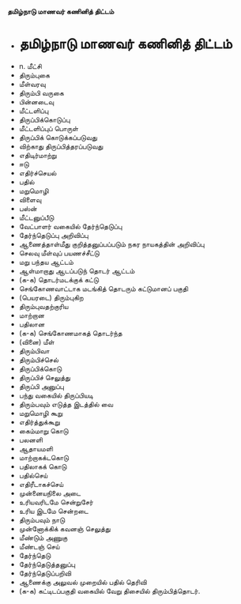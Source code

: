 **தமிழ்நாடு மாணவர் கணினித் திட்டம்**
- # தமிழ்நாடு மாணவர் கணினித் திட்டம்
- n. மீட்சி
- திரும்புகை
- மீள்வரவு
- திரும்பி வருகை
- பின்னடைவு
- மீட்டளிப்பு
- திருப்பிக்கொடுப்பு
- மீட்டளிப்புப் பொருள்
- திருப்பிக் கொடுக்கப்படுவது
- விற்காது திருப்பித்தரப்படுவது
- எதிடிர்மாற்று
- ஈடு
- எதிர்ச்செயல்
- பதில்
- மறுமொழி
- விளைவு
- பஸ்ன்
- மீட்டனுப்பீடு
- வேட்பாளர் வகையில் தேர்ந்தெடுப்பு
- தேர்ந்தெடுப்பு அறிவிப்பு
- ஆணைத்தாள்மீது குறித்தனுப்பப்படும் நகர நாயகத்தின் அறிவிப்பு
- செலவு மீள்வுப் பயணச்சீட்டு
- மறு பந்தய ஆட்டம்
- ஆள்மாறாது ஆடப்படுந் தொடர் ஆட்டம்
- (க-க) தொடர்மடக்குக் கட்டு
- செங்கோணவாட்டாக மடங்கித் தொடரும் கட்டுமானப் பகுதி
- (பெயரடை) திரும்புகிற
- திரும்புவதற்குரிய
- மாற்றான
- பதிலான
- (க-க) செங்கோணமாகத் தொடர்ந்த
- (வினை) மீள்
- திரும்பிவா
- திரும்பிச்செல்
- திருப்பிக்கொடு
- திருப்பிச் செலுத்து
- திருப்பி அனுப்பு
- பந்து வகையில் திருப்பியடி
- திரும்பவும் எடுத்த இடத்தில் வை
- மறுமொழி கூறு
- எதிர்த்துக்கூறு
- கைம்மாறு கொடு
- பலனளி
- ஆதாயமளி
- மாற்றாகக்டகொடு
- பதிலாகக் கொடு
- பதில்செய்
- எதிரீடாகச்செய்
- முன்னையநிலை அடை
- உரியவரிடமே சென்றுசேர்
- உரிய இடமே சென்றடை
- திரும்பவும் நாடு
- முன்னோக்கிக் கவனஞ் செலுத்து
- மீண்டும் அணுகு
- மீண்டஞ் செய்
- தேர்ந்தெடு
- தேர்ந்தெடுத்தனுப்பு
- தேர்ந்தெடுப்பறிவி
- ஆணைக்கு அலுவல் முறையில் பதில் தெரிவி
- (க-க) கட்டிடப்பகுதி வகையில் வேறு திசையில் திரும்பித்தொடர்.

